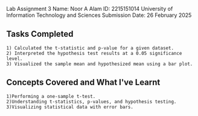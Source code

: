 Lab Assignment 3
Name: Noor A Alam
ID: 2215151014
University of Information Technology and Sciences
Submission Date: 26 February 2025

## Tasks Completed
    1) Calculated the t-statistic and p-value for a given dataset.
    2) Interpreted the hypothesis test results at a 0.05 significance level.
    3) Visualized the sample mean and hypothesized mean using a bar plot.

## Concepts Covered and What I've Learnt
    1)Performing a one-sample t-test.
    2)Understanding t-statistics, p-values, and hypothesis testing.
    3)Visualizing statistical data with error bars.
